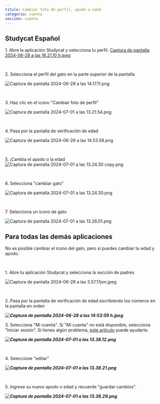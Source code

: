 ```yaml
---
título: Cambiar foto de perfil, apodo o edad
categoría: cuenta
sección: cuenta
---
```

## Studycat Español

1\. Abre la aplicación Studycat y selecciona tu perfil. [Captura de pantalla 2024-06-28 a las 16.21.10 h.jpeg](https://help.Studycat.com/hc/article_attachments/34473186682009)

 

2\. Selecciona el perfil del gato en la parte superior de la pantalla

![Captura de pantalla 2024-06-28 a las 14.17.11.png](https://help.Studycat.com/hc/article_attachments/34473186684953)

 

3\. Haz clic en el icono "Cambiar foto de perfil"

![Captura de pantalla 2024-07-01 a las 13.21.54.png](https://help.Studycat.com/hc/article_attachments/34473186707865)

 

4\. Pasa por la pantalla de verificación de edad

![Captura de pantalla 2024-06-26 a las 14.53.58.png](https://help.Studycat.com/hc/article_attachments/34473186715801)

 

5\. ¡Cambia el apodo o la edad![Captura de pantalla 2024-07-01 a las 13.24.30 copy.png](https://help.Studycat.com/hc/article_attachments/34473186721561)

 

6\. Selecciona "cambiar gato"

![Captura de pantalla 2024-07-01 a las 13.24.30.png](https://help.Studycat.com/hc/article_attachments/34473186726041)

 

7\. Selecciona un icono de gato

![Captura de pantalla 2024-07-01 a las 13.26.01.png](https://help.Studycat.com/hc/article_attachments/34473149798937)

## 

## Para todas las demás aplicaciones

No es posible cambiar el icono del gato, pero sí puedes cambiar tu edad y apodo.

 

1\. Abre tu aplicación Studycat y selecciona la sección de padres

![Captura de pantalla 2024-06-28 a las 3.57.17pm.jpeg](https://help.Studycat.com/hc/article_attachments/34473149804697)

 

2\. Pasa por la pantalla de verificación de edad escribiendo los números en la pantalla en orden

***![Captura de pantalla 2024-06-28 a las 14:53:59 h.jpeg](https://help.Studycat.com/hc/article_attachments/34473149807641)***

3\. Selecciona "Mi cuenta". Si "Mi cuenta" no está disponible, selecciona "Iniciar sesión". Si tienes algún problema, [este artículo](https://help.Studycat.com/hc/es-es/articles/360051281554-Accede-a-tu-prueba-gratuita-o-suscripción) puede ayudarte.

***![Captura de pantalla 2024-07-01 a las 13.38.12.png](https://help.Studycat.com/hc/article_attachments/34473149811993)***

 

4\. Seleccione "editar"

***![Captura de pantalla 2024-07-01 a las 13.38.21.png](https://help.Studycat.com/hc/article_attachments/34473186746521)***

 

5\. Ingrese su nuevo apodo o edad y recuerde "guardar cambios".

***![Captura de pantalla 2024-07-01 a las 13.38.29.png](https://help.Studycat.com/hc/article_attachments/34473149816729)***